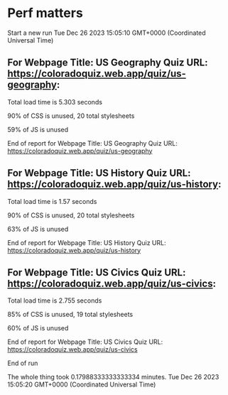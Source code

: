 # Perf matters


Start a new run
Tue Dec 26 2023 15:05:10 GMT+0000 (Coordinated Universal Time)








## For Webpage Title: US Geography Quiz URL: https://coloradoquiz.web.app/quiz/us-geography: 


Total load time is 5.303 seconds


90% of CSS is unused, 20 total stylesheets


59% of JS is unused


End of report for Webpage Title: US Geography Quiz URL: https://coloradoquiz.web.app/quiz/us-geography




## For Webpage Title: US History Quiz URL: https://coloradoquiz.web.app/quiz/us-history: 


Total load time is 1.57 seconds


90% of CSS is unused, 20 total stylesheets


63% of JS is unused


End of report for Webpage Title: US History Quiz URL: https://coloradoquiz.web.app/quiz/us-history




## For Webpage Title: US Civics Quiz URL: https://coloradoquiz.web.app/quiz/us-civics: 


Total load time is 2.755 seconds


85% of CSS is unused, 19 total stylesheets


60% of JS is unused


End of report for Webpage Title: US Civics Quiz URL: https://coloradoquiz.web.app/quiz/us-civics


End of run


The whole thing took 0.17988333333333334 minutes.
Tue Dec 26 2023 15:05:20 GMT+0000 (Coordinated Universal Time)




